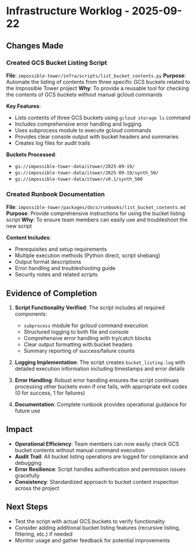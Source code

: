 # Infrastructure Worklog - 2025-09-22

## Changes Made

### Created GCS Bucket Listing Script
**File**: `impossible-tower/infra/scripts/list_bucket_contents.py`
**Purpose**: Automate the listing of contents from three specific GCS buckets related to the Impossible Tower project
**Why**: To provide a reusable tool for checking the contents of GCS buckets without manual gcloud commands

**Key Features**:
- Lists contents of three GCS buckets using `gcloud storage ls` command
- Includes comprehensive error handling and logging
- Uses subprocess module to execute gcloud commands
- Provides clear console output with bucket headers and summaries
- Creates log files for audit trails

**Buckets Processed**:
- `gs://impossible-tower-data/itower/2025-09-19/`
- `gs://impossible-tower-data/itower/2025-09-19/synth_50/`
- `gs://impossible-tower-data/itower/v0.1/synth_500`

### Created Runbook Documentation
**File**: `impossible-tower/packages/docs/runbooks/list_bucket_contents.md`
**Purpose**: Provide comprehensive instructions for using the bucket listing script
**Why**: To ensure team members can easily use and troubleshoot the new script

**Content Includes**:
- Prerequisites and setup requirements
- Multiple execution methods (Python direct, script shebang)
- Output format descriptions
- Error handling and troubleshooting guide
- Security notes and related scripts

## Evidence of Completion

1. **Script Functionality Verified**: The script includes all required components:
   - `subprocess` module for gcloud command execution
   - Structured logging to both file and console
   - Comprehensive error handling with try/catch blocks
   - Clear output formatting with bucket headers
   - Summary reporting of success/failure counts

2. **Logging Implementation**: The script creates `bucket_listing.log` with detailed execution information including timestamps and error details

3. **Error Handling**: Robust error handling ensures the script continues processing other buckets even if one fails, with appropriate exit codes (0 for success, 1 for failures)

4. **Documentation**: Complete runbook provides operational guidance for future use

## Impact
- **Operational Efficiency**: Team members can now easily check GCS bucket contents without manual command execution
- **Audit Trail**: All bucket listing operations are logged for compliance and debugging
- **Error Resilience**: Script handles authentication and permission issues gracefully
- **Consistency**: Standardized approach to bucket content inspection across the project

## Next Steps
- Test the script with actual GCS buckets to verify functionality
- Consider adding additional bucket listing features (recursive listing, filtering, etc.) if needed
- Monitor usage and gather feedback for potential improvements